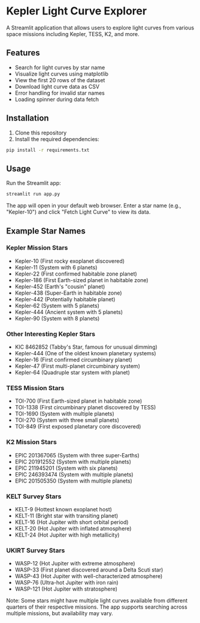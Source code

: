# Kepler Light Curve Explorer

A Streamlit application that allows users to explore light curves from various space missions including Kepler, TESS, K2, and more.

## Features

- Search for light curves by star name
- Visualize light curves using matplotlib
- View the first 20 rows of the dataset
- Download light curve data as CSV
- Error handling for invalid star names
- Loading spinner during data fetch

## Installation

1. Clone this repository
2. Install the required dependencies:
```bash
pip install -r requirements.txt
```

## Usage

Run the Streamlit app:
```bash
streamlit run app.py
```

The app will open in your default web browser. Enter a star name (e.g., "Kepler-10") and click "Fetch Light Curve" to view its data.

## Example Star Names

### Kepler Mission Stars
- Kepler-10 (First rocky exoplanet discovered)
- Kepler-11 (System with 6 planets)
- Kepler-22 (First confirmed habitable zone planet)
- Kepler-186 (First Earth-sized planet in habitable zone)
- Kepler-452 (Earth's "cousin" planet)
- Kepler-438 (Super-Earth in habitable zone)
- Kepler-442 (Potentially habitable planet)
- Kepler-62 (System with 5 planets)
- Kepler-444 (Ancient system with 5 planets)
- Kepler-90 (System with 8 planets)

### Other Interesting Kepler Stars
- KIC 8462852 (Tabby's Star, famous for unusual dimming)
- Kepler-444 (One of the oldest known planetary systems)
- Kepler-16 (First confirmed circumbinary planet)
- Kepler-47 (First multi-planet circumbinary system)
- Kepler-64 (Quadruple star system with planet)

### TESS Mission Stars
- TOI-700 (First Earth-sized planet in habitable zone)
- TOI-1338 (First circumbinary planet discovered by TESS)
- TOI-1690 (System with multiple planets)
- TOI-270 (System with three small planets)
- TOI-849 (First exposed planetary core discovered)

### K2 Mission Stars
- EPIC 201367065 (System with three super-Earths)
- EPIC 201912552 (System with multiple planets)
- EPIC 211945201 (System with six planets)
- EPIC 246393474 (System with multiple planets)
- EPIC 201505350 (System with multiple planets)

### KELT Survey Stars
- KELT-9 (Hottest known exoplanet host)
- KELT-11 (Bright star with transiting planet)
- KELT-16 (Hot Jupiter with short orbital period)
- KELT-20 (Hot Jupiter with inflated atmosphere)
- KELT-24 (Hot Jupiter with high metallicity)

### UKIRT Survey Stars
- WASP-12 (Hot Jupiter with extreme atmosphere)
- WASP-33 (First planet discovered around a Delta Scuti star)
- WASP-43 (Hot Jupiter with well-characterized atmosphere)
- WASP-76 (Ultra-hot Jupiter with iron rain)
- WASP-121 (Hot Jupiter with stratosphere)

Note: Some stars might have multiple light curves available from different quarters of their respective missions. The app supports searching across multiple missions, but availability may vary. 